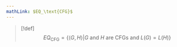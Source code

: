 ```yaml
---
mathLink: $EQ_\text{CFG}$
---
```

>[!def]
>$$EQ_\text{CFG}=\{\langle G,H\rangle|G \text{ and }H \text{ are CFGs and }L(G)=L(H)\}$$
